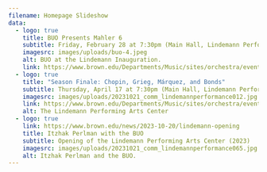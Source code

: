 ```yaml
---
filename: Homepage Slideshow
data:
  - logo: true
    title: BUO Presents Mahler 6
    subtitle: Friday, February 28 at 7:30pm (Main Hall, Lindemann Performing Arts Center)
    imagesrc: images/uploads/buo-4.jpeg
    alt: BUO at the Lindemann Inauguration.
    link: https://www.brown.edu/Departments/Music/sites/orchestra/events
  - logo: true
    title: "Season Finale: Chopin, Grieg, Márquez, and Bonds"
    subtitle: Thursday, April 17 at 7:30pm (Main Hall, Lindemann Performing Arts Center)
    imagesrc: images/uploads/20231021_comm_lindemannperformance012.jpg
    link: https://www.brown.edu/Departments/Music/sites/orchestra/events
    alt: The Lindemann Performing Arts Center
  - logo: true
    link: https://www.brown.edu/news/2023-10-20/lindemann-opening
    title: Itzhak Perlman with the BUO
    subtitle: Opening of the Lindemann Performing Arts Center (2023)
    imagesrc: images/uploads/20231021_comm_lindemannperformance065.jpg
    alt: Itzhak Perlman and the BUO.
---
```


